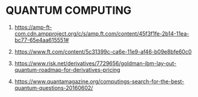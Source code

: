 # QUANTUM COMPUTING

1. https://amp-ft-com.cdn.ampproject.org/c/s/amp.ft.com/content/45f3f1fe-2b14-11ea-bc77-65e4aa615551#

2. https://www.ft.com/content/5c31399c-ca6e-11e9-af46-b09e8bfe60c0

3. https://www.risk.net/derivatives/7729656/goldman-ibm-lay-out-quantum-roadmap-for-derivatives-pricing

4. https://www.quantamagazine.org/computings-search-for-the-best-quantum-questions-20160602/
